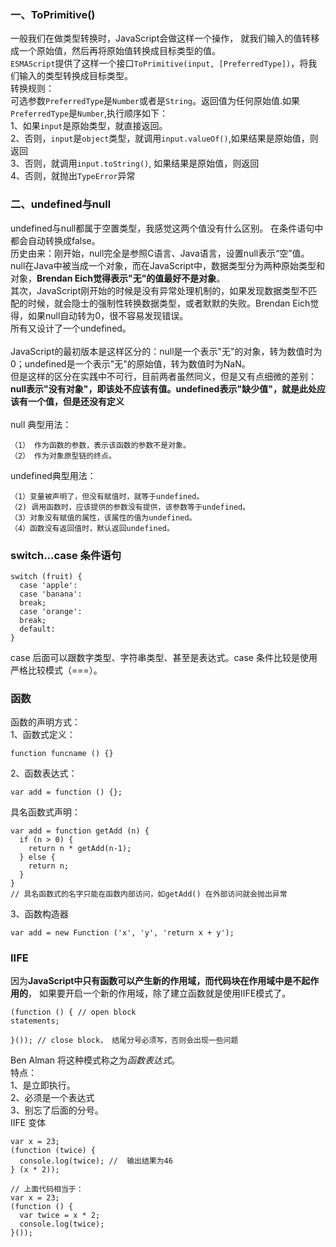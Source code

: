 ### 一、ToPrimitive()
一般我们在做类型转换时，JavaScript会做这样一个操作， 就我们输入的值转移成一个原始值，然后再将原始值转换成目标类型的值。<br/>
`ESMAScript`提供了这样一个接口`ToPrimitive(input, [PreferredType])`，将我们输入的类型转换成目标类型。<br/>
转换规则：<br/>
可选参数`PreferredType`是`Number`或者是`String`。返回值为任何原始值.如果`PreferredType`是`Number`,执行顺序如下：<br/>
1、如果`input`是原始类型，就直接返回。<br/>
2、否则，`input`是`object`类型，就调用`input.valueOf()`,如果结果是原始值，则返回<br/>
3、否则，就调用`input.toString()`, 如果结果是原始值，则返回<br/>
4、否则，就抛出`TypeError`异常<br/>

### 二、undefined与null
undefined与null都属于空置类型，我感觉这两个值没有什么区别。 在条件语句中都会自动转换成false。<br/>
历史由来：刚开始，null完全是参照C语言、Java语言，设置null表示“空”值。 null在Java中被当成一个对象，而在JavaScript中，数据类型分为两种原始类型和对象，**Brendan Eich觉得表示"无"的值最好不是对象**。<br/>
其次，JavaScript刚开始的时候是没有异常处理机制的，如果发现数据类型不匹配的时候，就会隐士的强制性转换数据类型，或者默默的失败。Brendan Eich觉得，如果null自动转为0，很不容易发现错误。<br/>
所有又设计了一个undefined。<br/><br/>
JavaScript的最初版本是这样区分的：null是一个表示"无"的对象，转为数值时为0；undefined是一个表示"无"的原始值，转为数值时为NaN。<br/>
但是这样的区分在实践中不可行，目前两者虽然同义，但是又有点细微的差别：**null表示"没有对象"，即该处不应该有值。undefined表示"缺少值"，就是此处应该有一个值，但是还没有定义**<br/><br/>
null 典型用法：
```
（1） 作为函数的参数，表示该函数的参数不是对象。
（2） 作为对象原型链的终点。
```
undefined典型用法：
```
（1）变量被声明了，但没有赋值时，就等于undefined。
（2) 调用函数时，应该提供的参数没有提供，该参数等于undefined。
（3）对象没有赋值的属性，该属性的值为undefined。
（4）函数没有返回值时，默认返回undefined。
```

### switch...case 条件语句
```
switch (fruit) {
  case 'apple':
  case 'banana':
  break;
  case 'orange':
  break;
  default:
}
```
case 后面可以跟数字类型、字符串类型、甚至是表达式。case 条件比较是使用严格比较模式（===）。

### 函数
函数的声明方式：<br/>
1、函数式定义：
```
function funcname () {}
```
2、函数表达式：
```
var add = function () {};
```
具名函数式声明：
```
var add = function getAdd (n) {
  if (n > 0) {
    return n * getAdd(n-1);
  } else {
    return n;
  }
}
// 具名函数式的名字只能在函数内部访问，如getAdd() 在外部访问就会抛出异常
```
3、函数构造器
```
var add = new Function ('x', 'y', 'return x + y');
```

### IIFE
因为**JavaScript中只有函数可以产生新的作用域，而代码块在作用域中是不起作用的**， 如果要开启一个新的作用域，除了建立函数就是使用IIFE模式了。
```
(function () { // open block
statements;

}()); // close block， 结尾分号必须写，否则会出现一些问题
```
Ben Alman 将这种模式称之为*函数表达式*。<br/>
特点：<br/>
1、是立即执行。<br/>
2、必须是一个表达式<br/>
3、别忘了后面的分号。<br/>
IIFE 变体
```
var x = 23;
(function (twice) {
  console.log(twice); //  输出结果为46
} (x * 2));

// 上面代码相当于：
var x = 23;
(function () {
  var twice = x * 2;
  console.log(twice);
}());
```
